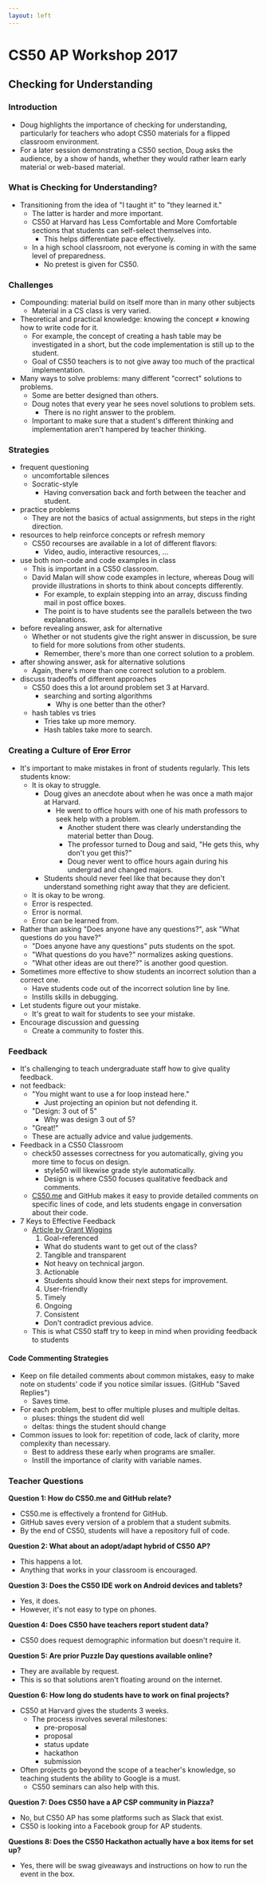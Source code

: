```yaml
---
layout: left
---
```


# CS50 AP Workshop 2017

## Checking for Understanding

### Introduction
- Doug highlights the importance of checking for understanding, particularly for teachers who adopt CS50 materials for a flipped classroom environment.
- For a later session demonstrating a CS50 section, Doug asks the audience, by a show of hands, whether they would rather learn early material or web-based material.

### What is Checking for Understanding?
- Transitioning from the idea of "I taught it" to "they learned it."
  - The latter is harder and more important.
  - CS50 at Harvard has Less Comfortable and More Comfortable sections that students can self-select themselves into.
    - This helps differentiate pace effectively.
  - In a high school classroom, not everyone is coming in with the same level of preparedness.
    - No pretest is given for CS50.

### Challenges
- Compounding: material build on itself more than in many other subjects
  - Material in a CS class is very varied.
- Theoretical and practical knowledge: knowing the concept ≠ knowing how to write code for it.
  - For example, the concept of creating a hash table may be investigated in a short, but the code implementation is still up to the student.
  - Goal of CS50 teachers is to not give away too much of the practical implementation.
- Many ways to solve problems: many different "correct" solutions to problems.
  - Some are better designed than others.
  - Doug notes that every year he sees novel solutions to problem sets.
    - There is no right answer to the problem.
  - Important to make sure that a student's different thinking and implementation aren't hampered by teacher thinking.

### Strategies
- frequent questioning
  - uncomfortable silences
  - Socratic-style
    - Having conversation back and forth between the teacher and student.
- practice problems
  - They are not the basics of actual assignments, but steps in the right direction.
- resources to help reinforce concepts or refresh memory
  - CS50 recourses are available in a lot of different flavors:
    - Video, audio, interactive resources, ...
- use both non-code and code examples in class
  - This is important in a CS50 classroom.
  - David Malan will show code examples in lecture, whereas Doug will provide illustrations in shorts to think about concepts differently.
    - For example, to explain stepping into an array, discuss finding mail in post office boxes.
    - The point is to have students see the parallels between the two explanations.
- before revealing answer, ask for alternative
  - Whether or not students give the right answer in discussion, be sure to field for more solutions from other students.
    - Remember, there's more than one correct solution to a problem.
- after showing answer, ask for alternative solutions
  - Again, there's more than one correct solution to a problem.
- discuss tradeoffs of different approaches
  - CS50 does this a lot around problem set 3 at Harvard.
    - searching and sorting algorithms
      - Why is one better than the other?
  - hash tables vs tries
    - Tries take up more memory.
    - Hash tables take more to search.

### Creating a Culture of ~~Eror~~ Error
- It's important to make mistakes in front of students regularly. This lets students know:
  - It is okay to struggle.
    - Doug gives an anecdote about when he was once a math major at Harvard.
      - He went to office hours with one of his math professors to seek help with a problem.
        - Another student there was clearly understanding the material better than Doug.
        - The professor turned to Doug and said, "He gets this, why don't you get this?"
        - Doug never went to office hours again during his undergrad and changed majors.
    - Students should never feel like that because they don't understand something right away that they are deficient.
  - It is okay to be wrong.
  - Error is respected.
  - Error is normal.
  - Error can be learned from.
- Rather than asking "Does anyone have any questions?", ask "What questions do you have?"
  - "Does anyone have any questions" puts students on the spot.
  - "What questions do you have?" normalizes asking questions.
  - "What other ideas are out there?" is another good question.
- Sometimes more effective to show students an incorrect solution than a correct one.
  - Have students code out of the incorrect solution line by line.
  - Instills skills in debugging.
- Let students figure out your mistake.
  - It's great to wait for students to see your mistake.
- Encourage discussion and guessing
  - Create a community to foster this.

### Feedback
- It's challenging to teach undergraduate staff how to give quality feedback.
- not feedback:
  - "You might want to use a for loop instead here."
    - Just projecting an opinion but not defending it.
  - "Design: 3 out of 5"
    - Why was design 3 out of 5?
  - "Great!"
  - These are actually advice and value judgements.
- Feedback in a CS50 Classroom
  - check50 assesses correctness for you automatically, giving you more time to focus on design.
    - style50 will likewise grade style automatically.
    - Design is where CS50 focuses qualitative feedback and comments.
  - [CS50.me](https://cs50.me) and GitHub makes it easy to provide detailed comments on specific lines of code, and lets students engage in conversation about their code.
- 7 Keys to Effective Feedback
  - [Article by Grant Wiggins](http://www.ascd.org/publications/educational-leadership/sept12/vol70/num01/Seven-Keys-to-Effective-Feedback.aspx)
    1. Goal-referenced
      - What do students want to get out of the class?
    2. Tangible and transparent
      - Not heavy on technical jargon.
    3. Actionable
      - Students should know their next steps for improvement.
    4. User-friendly
    5. Timely
    6. Ongoing
    7. Consistent
      - Don't contradict previous advice.
  - This is what CS50 staff try to keep in mind when providing feedback to students

#### Code Commenting Strategies
- Keep on file detailed comments about common mistakes, easy to make note on students' code if you notice similar issues. (GitHub "Saved Replies")
  - Saves time.
- For each problem, best to offer multiple pluses and multiple deltas.
  - pluses: things the student did well
  - deltas: things the student should change
- Common issues to look for: repetition of code, lack of clarity, more complexity than necessary.
  - Best to address these early when programs are smaller.
  - Instill the importance of clarity with variable names.

### Teacher Questions
**Question 1: How do CS50.me and GitHub relate?**
- CS50.me is effectively a frontend for GitHub.
- GitHub saves every version of a problem that a student submits.
- By the end of CS50, students will have a repository full of code.

**Question 2: What about an adopt/adapt hybrid of CS50 AP?**
- This happens a lot.
- Anything that works in your classroom is encouraged.

**Question 3: Does the CS50 IDE work on Android devices and tablets?**
- Yes, it does.
- However, it's not easy to type on phones.

**Question 4: Does CS50 have teachers report student data?**
- CS50 does request demographic information but doesn't require it.

**Question 5: Are prior Puzzle Day questions available online?**
- They are available by request.
- This is so that solutions aren't floating around on the internet.

**Question 6: How long do students have to work on final projects?**
- CS50 at Harvard gives the students 3 weeks.
  - The process involves several milestones:
    - pre-proposal
    - proposal
    - status update
    - hackathon
    - submission
- Often projects go beyond the scope of a teacher's knowledge, so teaching students the ability to Google is a must.
  - CS50 seminars can also help with this.

**Question 7: Does CS50 have a AP CSP community in Piazza?**
- No, but CS50 AP has some platforms such as Slack that exist.
- CS50 is looking into a Facebook group for AP students.

**Questions 8: Does the CS50 Hackathon actually have a box items for set up?**
- Yes, there will be swag giveaways and instructions on how to run the event in the box.
